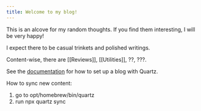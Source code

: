 ```yaml
---
title: Welcome to my blog!
---
```


This is an alcove for my random thoughts. If you find them interesting, I will be very happy!

I expect there to be casual trinkets and polished writings.

Content-wise, there are [[Reviews]], [[Utilities]], ??, ???.

See the [documentation](https://quartz.jzhao.xyz) for how to set up a blog with Quartz.

How to sync new content:
1. go to opt/homebrew/bin/quartz
2. run npx quartz sync